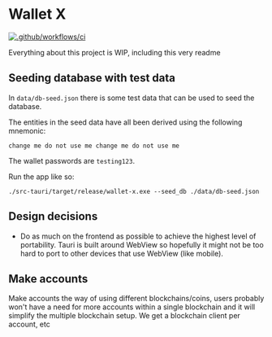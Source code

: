 # Wallet X

[![.github/workflows/ci](https://github.com/ross-weir/wallet-x/actions/workflows/ci.yml/badge.svg)](https://github.com/ross-weir/wallet-x/actions/workflows/ci.yml)

Everything about this project is WIP, including this very readme

## Seeding database with test data

In `data/db-seed.json` there is some test data that can be used to seed the database.

The entities in the seed data have all been derived using the following mnemonic:

```
change me do not use me change me do not use me
```

The wallet passwords are `testing123`.

Run the app like so:

```
./src-tauri/target/release/wallet-x.exe --seed_db ./data/db-seed.json
```

## Design decisions

- Do as much on the frontend as possible to achieve the highest level of portability. Tauri is built around WebView so hopefully it might not be too hard to port to other devices that use WebView (like mobile).



## Make accounts
Make accounts the way of using different blockchains/coins, users probably won't have a need for more accounts
within a single blockchain and it will simplify the multiple blockchain setup. We get a blockchain client
per account, etc
